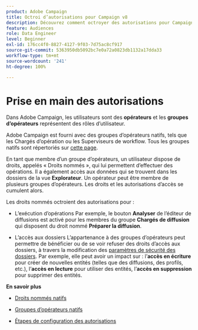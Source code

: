 ```yaml
---
product: Adobe Campaign
title: Octroi d’autorisations pour Campaign v8
description: Découvrez comment octroyer des autorisations pour Campaign v8
feature: Audiences
role: Data Engineer
level: Beginner
exl-id: 176cc4f0-8827-4127-9f03-7d75ac8cf917
source-git-commit: 5363950db5092bc7e0a72a0823db1132a17dda33
workflow-type: tm+mt
source-wordcount: '241'
ht-degree: 100%

---
```


# Prise en main des autorisations

Dans Adobe Campaign, les utilisateurs sont des **opérateurs** et les **groupes d’opérateurs** représentent des rôles d’utilisateur.

Adobe Campaign est fourni avec des groupes d’opérateurs natifs, tels que les Chargés d’opération ou les Superviseurs de workflow. Tous les groupes natifs sont répertoriés sur [cette page](https://experienceleague.adobe.com/docs/campaign-classic/using/getting-started/permissions/access-management-groups.html?lang=fr#default-groups).

En tant que membre d’un groupe d’opérateurs, un utilisateur dispose de droits, appelés « Droits nommés », qui lui permettent d’effectuer des opérations. Il a également accès aux données qui se trouvent dans les dossiers de la vue **Explorateur**. Un opérateur peut être membre de plusieurs groupes d’opérateurs. Les droits et les autorisations d’accès se cumulent alors.

Les droits nommés octroient des autorisations pour :

* L’exécution d’opérations
Par exemple, le bouton **Analyser** de l’éditeur de diffusions est activé pour les membres du groupe **Chargés de diffusion** qui disposent du droit nommé **Préparer la diffusion**.

* L’accès aux dossiers
L’appartenance à des groupes d’opérateurs peut permettre de bénéficier ou de se voir refuser des droits d’accès aux dossiers, à travers la modification des [paramètres de sécurité des dossiers](https://experienceleague.adobe.com/docs/campaign-classic/using/getting-started/permissions/access-management-folders.html?lang=fr#permissions-on-a-folder). Par exemple, elle peut avoir un impact sur : l’**accès en écriture** pour créer de nouvelles entités (telles que des diffusions, des profils, etc.), l’**accès en lecture** pour utiliser des entités, l’**accès en suppression** pour supprimer des entités.

**En savoir plus**

* [Droits nommés natifs](https://experienceleague.adobe.com/docs/campaign-classic/using/getting-started/permissions/access-management-named-rights.html?lang=fr)

* [Groupes d’opérateurs natifs](https://experienceleague.adobe.com/docs/campaign-classic/using/getting-started/permissions/access-management-groups.html?lang=en#default-groups)

* [Étapes de configuration des autorisations](https://experienceleague.adobe.com/docs/campaign-classic/using/getting-started/permissions/access-management.html?lang=fr)
